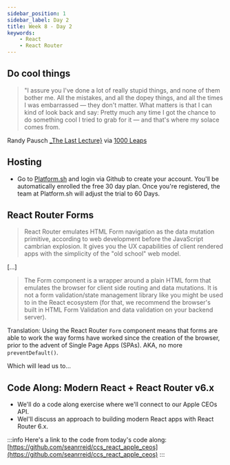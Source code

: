 ```yaml
---
sidebar_position: 1
sidebar_label: Day 2
title: Week 8 - Day 2
keywords:
    - React
    - React Router
---
```


## Do cool things

> "I assure you I've done a lot of really stupid things, and none of them bother me. All the mistakes, and all the dopey things, and all the times I was embarrassed — they don't matter. What matters is that I can kind of look back and say: Pretty much any time I got the chance to do something cool I tried to grab for it — and that's where my solace comes from.

Randy Pausch [_The Last Lecture}](https://www.amazon.com/Last-Lecture-Randy-Pausch/dp/1401323251?tag=chimindustry-20&geniuslink=true) via [1000 Leaps](https://1000leaps.com/2023/10/07/85-the-last-lecture/)

## Hosting

- Go to [Platform.sh](https://auth.api.platform.sh/register?trial_type=general) and login via Github to create your account. You'll be automatically enrolled the free 30 day plan. Once you're registered, the team at Platform.sh will adjust the trial to 60 Days.

## React Router Forms

> React Router emulates HTML Form navigation as the data mutation primitive, according to web development before the JavaScript cambrian explosion. It gives you the UX capabilities of client rendered apps with the simplicity of the "old school" web model.

[...]

> The Form component is a wrapper around a plain HTML form that emulates the browser for client side routing and data mutations. It is not a form validation/state management library like you might be used to in the React ecosystem (for that, we recommend the browser's built in HTML Form Validation and data validation on your backend server).

Translation: Using the React Router `Form` component means that forms are able to work the way forms have worked since the creation of the browser, prior to the advent of Single Page Apps (SPAs). AKA, no more `preventDefault()`.

Which will lead us to...

## Code Along: Modern React + React Router v6.x

- We'll do a code along exercise where we'll connect to our Apple CEOs API.
- Wel'll discuss an approach to building modern React apps with React Router 6.x.

:::info
Here's a link to the code from today's code along: [https://github.com/seanrreid/ccs_react_apple_ceos](https://github.com/seanrreid/ccs_react_apple_ceos)
:::

